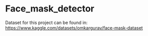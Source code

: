 # Face_mask_detector
Dataset for this project can be found in:
https://www.kaggle.com/datasets/omkargurav/face-mask-dataset
